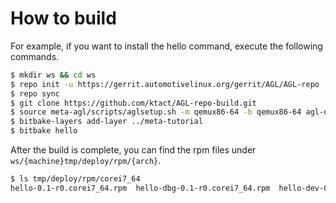 # How to build
For example, if you want to install the hello command, execute the following commands.

```bash
$ mkdir ws && cd ws
$ repo init -u https://gerrit.automotivelinux.org/gerrit/AGL/AGL-repo
$ repo sync
$ git clone https://github.com/ktact/AGL-repo-build.git
$ source meta-agl/scripts/aglsetup.sh -m qemux86-64 -b qemux86-64 agl-demo agl-devel
$ bitbake-layers add-layer ../meta-tutorial
$ bitbake hello
```

After the build is complete, you can find the rpm files under `ws/{machine}tmp/deploy/rpm/{arch}`.
```bash
$ ls tmp/deploy/rpm/corei7_64
hello-0.1-r0.corei7_64.rpm  hello-dbg-0.1-r0.corei7_64.rpm  hello-dev-0.1-r0.corei7_64.rpm  hello-src-0.1-r0.corei7_64.rpm
```
